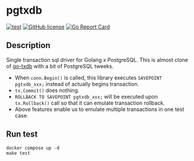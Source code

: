# pgtxdb

[![test](https://github.com/kanmu/pgtxdb/actions/workflows/test.yml/badge.svg)](https://github.com/kanmu/pgtxdb/actions/workflows/test.yml)
[![GitHub license](https://img.shields.io/badge/license-MIT-blue.svg)](https://raw.githubusercontent.com/kanmu/pgtxdb/master/LICENSE)
[![Go Report Card](https://goreportcard.com/badge/github.com/kanmu/pgtxdb)](https://goreportcard.com/report/github.com/kanmu/pgtxdb)

## Description

Single transaction sql driver for Golang x PostgreSQL. This is almost clone of [go-txdb](https://github.com/DATA-DOG/go-txdb) with a bit of PostgreSQL tweeks.

- When `conn.Begin()` is called, this library executes `SAVEPOINT pgtxdb_xxx;` instead of actually begins transaction.
- `tx.Commit()` does nothing.
- `ROLLBACK TO SAVEPOINT pgtxdb_xxx;` will be executed upon `tx.Rollback()` call so that it can emulate transaction rollback.
- Above features enable us to emulate multiple transactions in one test case.


## Run test

```
docker compose up -d
make test
```
